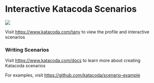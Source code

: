 # Interactive Katacoda Scenarios

[![](http://shields.katacoda.com/katacoda/tany/count.svg)](https://www.katacoda.com/tany "Get your profile on Katacoda.com")

Visit https://www.katacoda.com/tany to view the profile and interactive scenarios

### Writing Scenarios
Visit https://www.katacoda.com/docs to learn more about creating Katacoda scenarios

For examples, visit https://github.com/katacoda/scenario-example
